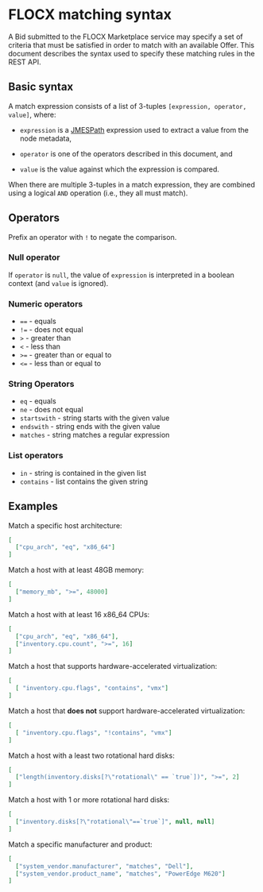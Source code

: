 # FLOCX matching syntax

A Bid submitted to the FLOCX Marketplace service may specify a set of criteria
that must be satisfied in order to match with an available Offer. This document
describes the syntax used to specify these matching rules in the REST API.

## Basic syntax

A match expression consists of a list of 3-tuples `[expression, operator,
value]`, where:

- `expression` is a [JMESPath][] expression used to extract a value from the
  node metadata,

- `operator` is one of the operators described in this document, and

- `value` is the value against which the expression is compared.

When there are multiple 3-tuples in a match expression, they are combined using
a logical `AND` operation (i.e., they all must match).

[jmespath]: http://jmespath.org/specification.html

## Operators

Prefix an operator with `!` to negate the comparison.

### Null operator

If `operator` is `null`, the value of `expression` is interpreted in a boolean
context (and `value` is ignored).

### Numeric operators

- `==` - equals
- `!=` - does not equal
- `>` - greater than
- `<` - less than
- `>=` - greater than or equal to
- `<=` - less than or equal to

### String Operators

- `eq` - equals
- `ne` - does not equal
- `startswith` - string starts with the given value
- `endswith` - string ends with the given value
- `matches` - string matches a regular expression

### List operators

- `in` - string is contained in the given list
- `contains` - list contains the given string

## Examples

Match a specific host architecture:

```json
[
  ["cpu_arch", "eq", "x86_64"]
]
```

Match a host with at least 48GB memory:

```json
[
  ["memory_mb", ">=", 48000]
]
```

Match a host with at least 16 x86_64 CPUs:

```json
[
  ["cpu_arch", "eq", "x86_64"],
  ["inventory.cpu.count", ">=", 16]
]
```

Match a host that supports hardware-accelerated virtualization:

```json
[
  [ "inventory.cpu.flags", "contains", "vmx"]
]
```

Match a host that **does not** support hardware-accelerated virtualization:

```json
[
  [ "inventory.cpu.flags", "!contains", "vmx"]
]
```

Match a host with a least two rotational hard disks:

```json
[
  ["length(inventory.disks[?\"rotational\" == `true`])", ">=", 2]
]
```

Match a host with 1 or more rotational hard disks:

```json
[
  ["inventory.disks[?\"rotational\"==`true`]", null, null]
]
```

Match a specific manufacturer and product:

```json
[
  ["system_vendor.manufacturer", "matches", "Dell"],
  ["system_vendor.product_name", "matches", "PowerEdge M620"]
]
```
